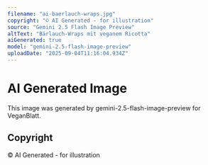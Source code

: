 ```yaml
---
filename: "ai-baerlauch-wraps.jpg"
copyright: "© AI Generated - for illustration"
source: "Gemini 2.5 Flash Image Preview"
altText: "Bärlauch-Wraps mit veganem Ricotta"
aiGenerated: true
model: "gemini-2.5-flash-image-preview"
uploadDate: "2025-09-04T11:16:04.934Z"
---
```


# AI Generated Image

This image was generated by gemini-2.5-flash-image-preview for VeganBlatt.

## Copyright
© AI Generated - for illustration
